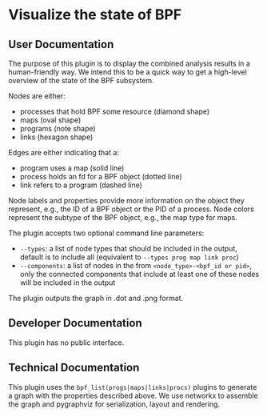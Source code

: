 # Visualize the state of BPF

## User Documentation

The purpose of this plugin is to display the combined analysis results in a human-friendly way. We intend this to be a quick way to get a high-level overview of the state of the BPF subsystem.

Nodes are either:

- processes that hold BPF some resource (diamond shape)
- maps (oval shape)
- programs (note shape)
- links (hexagon shape)

Edges are either indicating that a:

- program uses a map (solid line)
- process holds an fd for a BPF object (dotted line)
- link refers to a program (dashed line)

Node labels and properties provide more information on the object they represent, e.g., the ID of a BPF object or the PID of a process. Node colors represent the subtype of the BPF object, e.g., the map type for maps.

The plugin accepts two optional command line parameters:
- `--types`: a list of node types that should be included in the output, default is to include all (equivalent to `--types prog map link proc`)
- `--components`: a list of nodes in the from `<node_type>-<bpf_id or pid>`, only the connected components that include at least one of these nodes will be included in the output

The plugin outputs the graph in .dot and .png format.

## Developer Documentation

This plugin has no public interface.

## Technical Documentation

This plugin uses the `bpf_list(progs|maps|links|procs)` plugins to generate a graph with the properties described above. We use networkx to assemble the graph and pygraphviz for serialization, layout and rendering.
